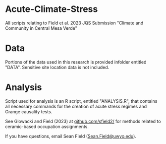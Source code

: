 # Acute-Climate-Stress
All scripts relating to Field et al. 2023 JQS Submission "Climate and Community in Central Mesa Verde"

# Data
Portions of the data used in this research is provided infolder entitled "DATA". Sensitive site location data is not included.

# Analysis 
Script used for analysis is an R script, entitled "ANALYSIS.R", that contains all necessary commands for the creation of acute stress regimes and Grange causality tests. 

See Glowacki and Field (2023) at [github.com/sfield2/](https://github.com/sfield2/NSJ-MV-CeramicSeriation) for methods related to ceramic-based occupation assignments.

If you have questions, email Sean Field (Sean.Field@uwyo.edu).
